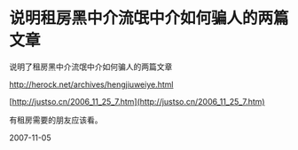 # 说明租房黑中介流氓中介如何骗人的两篇文章

说明了租房黑中介流氓中介如何骗人的两篇文章

http://herock.net/archives/hengjiuweiye.html

[http://justso.cn/2006_11_25_7.htm](http://justso.cn/2006_11_25_7.htm)

有租房需要的朋友应该看。

2007-11-05